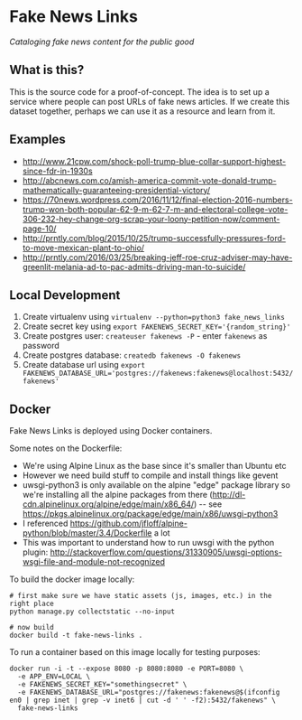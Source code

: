 # Fake News Links

_Cataloging fake news content for the public good_
 
## What is this?

This is the source code for a proof-of-concept. The idea is to set up a service where people can post URLs of fake news articles. If we create this dataset together, perhaps we can use it as a resource and learn from it. 
 
 
## Examples

- http://www.21cpw.com/shock-poll-trump-blue-collar-support-highest-since-fdr-in-1930s
- http://abcnews.com.co/amish-america-commit-vote-donald-trump-mathematically-guaranteeing-presidential-victory/
- https://70news.wordpress.com/2016/11/12/final-election-2016-numbers-trump-won-both-popular-62-9-m-62-7-m-and-electoral-college-vote-306-232-hey-change-org-scrap-your-loony-petition-now/comment-page-10/
- http://prntly.com/blog/2015/10/25/trump-successfully-pressures-ford-to-move-mexican-plant-to-ohio/
- http://prntly.com/2016/03/25/breaking-jeff-roe-cruz-adviser-may-have-greenlit-melania-ad-to-pac-admits-driving-man-to-suicide/


## Local Development

1. Create virtualenv using `virtualenv --python=python3 fake_news_links`
1. Create secret key using `export FAKENEWS_SECRET_KEY='{random_string}'`
1. Create postgres user: `createuser fakenews -P` - enter `fakenews` as password
1. Create postgres database: `createdb fakenews -O fakenews`
1. Create database url using `export FAKENEWS_DATABASE_URL='postgres://fakenews:fakenews@localhost:5432/fakenews'`


## Docker

Fake News Links is deployed using Docker containers.

Some notes on the Dockerfile:

- We're using Alpine Linux as the base since it's smaller than Ubuntu etc
- However we need build stuff to compile and install things like gevent
- uwsgi-python3 is only available on the alpine "edge" package library so we're installing all the alpine packages from there (http://dl-cdn.alpinelinux.org/alpine/edge/main/x86_64/) -- see https://pkgs.alpinelinux.org/package/edge/main/x86/uwsgi-python3
- I referenced https://github.com/jfloff/alpine-python/blob/master/3.4/Dockerfile a lot
- This was important to understand how to run uwsgi with the python plugin: http://stackoverflow.com/questions/31330905/uwsgi-options-wsgi-file-and-module-not-recognized

To build the docker image locally:

```
# first make sure we have static assets (js, images, etc.) in the right place
python manage.py collectstatic --no-input

# now build
docker build -t fake-news-links .
```

To run a container based on this image locally for testing purposes:
```
docker run -i -t --expose 8080 -p 8080:8080 -e PORT=8080 \
  -e APP_ENV=LOCAL \
  -e FAKENEWS_SECRET_KEY="somethingsecret" \
  -e FAKENEWS_DATABASE_URL="postgres://fakenews:fakenews@$(ifconfig en0 | grep inet | grep -v inet6 | cut -d ' ' -f2):5432/fakenews" \
  fake-news-links
```
